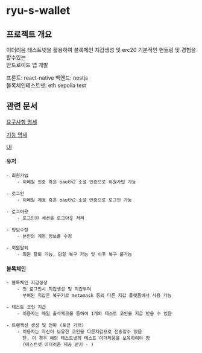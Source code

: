 # ryu-s-wallet

## 프로젝트 개요

이더리움 테스트넷을 활용하여 블록체인 지갑생성 및 erc20 기본적인 핸들링 및 경험을 할수있는<br>안드로이드 앱 개발

프론트: react-native
백엔드: nestjs  
블록체인테스트넷: eth sepolia test

## 관련 문서

[요구사항 명세](./document//Requirements.md)

[기능 명세](./document//Function.md)

[UI](./document/UI/Ryu's%20Wallet%20UI.pdf)

#### 유저

    - 회원가입
        - 이메일 인증 혹은 oauth2 소셜 인증으로 회원가입 가능

    - 로그인
        - 이메일 계정 혹은 oauth2 소셜 인증으로 로그인 가능

    - 로그아웃
        - 로그인된 세션을 로그아웃 처리

    - 정보수정
        - 본인의 계정 정보를 수정

    - 회원탈퇴
        - 회원 탈퇴 기능, 당일 복구 가능 및 이후 복구 불가능

#### 블록체인

    - 블록체인 지갑생성
        - 첫 로그인시 지갑생성 및 지갑부여
          부여된 지갑은 복구키로 metamask 등의 다른 지갑 플랫폼에서 사용 가능

    - 테스트 코인 지급
        - 이용자는 매일 출석체크를 통하여 1개의 테스트 코인을 지급 받을 수 있음

    - 트랜잭션 생성 및 전파 (토큰 거래)
        - 이용자는 자신이 보유한 코인을 다른지갑으로 전송할수 있음
          단, 이 경우 해당 테스트넷의 테스트 이더리움을 보유하여야 함
          (테스트넷 이더리움 제공 받기 - )
